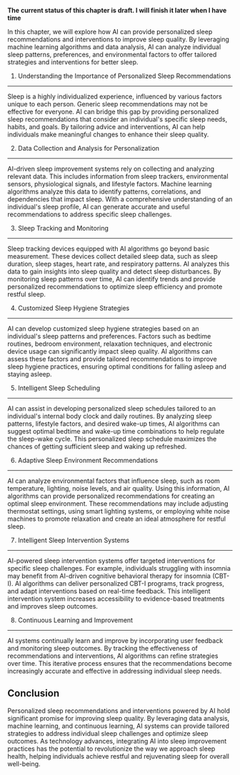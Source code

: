 **The current status of this chapter is draft. I will finish it later when I have time**

In this chapter, we will explore how AI can provide personalized sleep recommendations and interventions to improve sleep quality. By leveraging machine learning algorithms and data analysis, AI can analyze individual sleep patterns, preferences, and environmental factors to offer tailored strategies and interventions for better sleep.

1. Understanding the Importance of Personalized Sleep Recommendations
---------------------------------------------------------------------

Sleep is a highly individualized experience, influenced by various factors unique to each person. Generic sleep recommendations may not be effective for everyone. AI can bridge this gap by providing personalized sleep recommendations that consider an individual's specific sleep needs, habits, and goals. By tailoring advice and interventions, AI can help individuals make meaningful changes to enhance their sleep quality.

2. Data Collection and Analysis for Personalization
---------------------------------------------------

AI-driven sleep improvement systems rely on collecting and analyzing relevant data. This includes information from sleep trackers, environmental sensors, physiological signals, and lifestyle factors. Machine learning algorithms analyze this data to identify patterns, correlations, and dependencies that impact sleep. With a comprehensive understanding of an individual's sleep profile, AI can generate accurate and useful recommendations to address specific sleep challenges.

3. Sleep Tracking and Monitoring
--------------------------------

Sleep tracking devices equipped with AI algorithms go beyond basic measurement. These devices collect detailed sleep data, such as sleep duration, sleep stages, heart rate, and respiratory patterns. AI analyzes this data to gain insights into sleep quality and detect sleep disturbances. By monitoring sleep patterns over time, AI can identify trends and provide personalized recommendations to optimize sleep efficiency and promote restful sleep.

4. Customized Sleep Hygiene Strategies
--------------------------------------

AI can develop customized sleep hygiene strategies based on an individual's sleep patterns and preferences. Factors such as bedtime routines, bedroom environment, relaxation techniques, and electronic device usage can significantly impact sleep quality. AI algorithms can assess these factors and provide tailored recommendations to improve sleep hygiene practices, ensuring optimal conditions for falling asleep and staying asleep.

5. Intelligent Sleep Scheduling
-------------------------------

AI can assist in developing personalized sleep schedules tailored to an individual's internal body clock and daily routines. By analyzing sleep patterns, lifestyle factors, and desired wake-up times, AI algorithms can suggest optimal bedtime and wake-up time combinations to help regulate the sleep-wake cycle. This personalized sleep schedule maximizes the chances of getting sufficient sleep and waking up refreshed.

6. Adaptive Sleep Environment Recommendations
---------------------------------------------

AI can analyze environmental factors that influence sleep, such as room temperature, lighting, noise levels, and air quality. Using this information, AI algorithms can provide personalized recommendations for creating an optimal sleep environment. These recommendations may include adjusting thermostat settings, using smart lighting systems, or employing white noise machines to promote relaxation and create an ideal atmosphere for restful sleep.

7. Intelligent Sleep Intervention Systems
-----------------------------------------

AI-powered sleep intervention systems offer targeted interventions for specific sleep challenges. For example, individuals struggling with insomnia may benefit from AI-driven cognitive behavioral therapy for insomnia (CBT-I). AI algorithms can deliver personalized CBT-I programs, track progress, and adapt interventions based on real-time feedback. This intelligent intervention system increases accessibility to evidence-based treatments and improves sleep outcomes.

8. Continuous Learning and Improvement
--------------------------------------

AI systems continually learn and improve by incorporating user feedback and monitoring sleep outcomes. By tracking the effectiveness of recommendations and interventions, AI algorithms can refine strategies over time. This iterative process ensures that the recommendations become increasingly accurate and effective in addressing individual sleep needs.

Conclusion
----------

Personalized sleep recommendations and interventions powered by AI hold significant promise for improving sleep quality. By leveraging data analysis, machine learning, and continuous learning, AI systems can provide tailored strategies to address individual sleep challenges and optimize sleep outcomes. As technology advances, integrating AI into sleep improvement practices has the potential to revolutionize the way we approach sleep health, helping individuals achieve restful and rejuvenating sleep for overall well-being.
